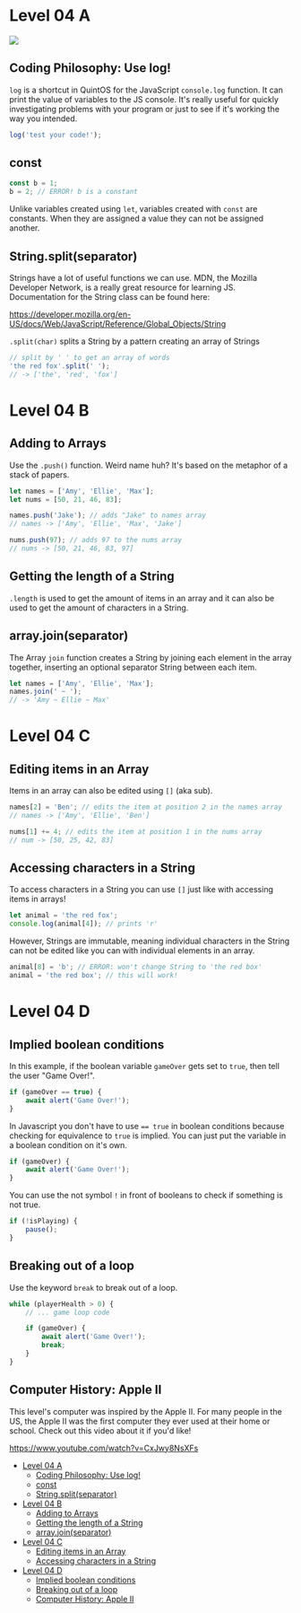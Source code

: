 # Level 04 A

![](https://elasticbeanstalk-us-east-2-651921832906.s3.us-east-2.amazonaws.com/QuintOS/bootScreen2.jpg)

## Coding Philosophy: Use log!

`log` is a shortcut in QuintOS for the JavaScript `console.log` function. It can print the value of variables to the JS console. It's really useful for quickly investigating problems with your program or just to see if it's working the way you intended.

```js
log('test your code!');
```

## const

```js
const b = 1;
b = 2; // ERROR! b is a constant
```

Unlike variables created using `let`, variables created with `const` are constants. When they are assigned a value they can not be assigned another.

## String.split(separator)

Strings have a lot of useful functions we can use. MDN, the Mozilla Developer Network, is a really great resource for learning JS. Documentation for the String class can be found here:

<https://developer.mozilla.org/en-US/docs/Web/JavaScript/Reference/Global_Objects/String>

`.split(char)` splits a String by a pattern creating an array of Strings

```js
// split by ' ' to get an array of words
'the red fox'.split(' ');
// -> ['the', 'red', 'fox']
```

# Level 04 B

## Adding to Arrays

Use the `.push()` function. Weird name huh? It's based on the metaphor of a stack of papers.

```js
let names = ['Amy', 'Ellie', 'Max'];
let nums = [50, 21, 46, 83];

names.push('Jake'); // adds "Jake" to names array
// names -> ['Amy', 'Ellie', 'Max', 'Jake']

nums.push(97); // adds 97 to the nums array
// nums -> [50, 21, 46, 83, 97]
```

## Getting the length of a String

`.length` is used to get the amount of items in an array and it can also be used to get the amount of characters in a String.

## array.join(separator)

The Array `join` function creates a String by joining each element in the array together, inserting an optional separator String between each item.

```js
let names = ['Amy', 'Ellie', 'Max'];
names.join(' ~ ');
// -> 'Amy ~ Ellie ~ Max'
```

# Level 04 C

## Editing items in an Array

Items in an array can also be edited using `[]` (aka sub).

```js
names[2] = 'Ben'; // edits the item at position 2 in the names array
// names -> ['Amy', 'Ellie', 'Ben']

nums[1] += 4; // edits the item at position 1 in the nums array
// num -> [50, 25, 42, 83]
```

## Accessing characters in a String

To access characters in a String you can use `[]` just like with accessing items in arrays!

```js
let animal = 'the red fox';
console.log(animal[4]); // prints 'r'
```

However, Strings are immutable, meaning individual characters in the String can not be edited like you can with individual elements in an array.

```js
animal[8] = 'b'; // ERROR: won't change String to 'the red box'
animal = 'the red box'; // this will work!
```

# Level 04 D

## Implied boolean conditions

In this example, if the boolean variable `gameOver` gets set to `true`, then tell the user "Game Over!".

```js
if (gameOver == true) {
	await alert('Game Over!');
}
```

In Javascript you don't have to use `== true` in boolean conditions because checking for equivalence to `true` is implied. You can just put the variable in a boolean condition on it's own.

```js
if (gameOver) {
	await alert('Game Over!');
}
```

You can use the not symbol `!` in front of booleans to check if something is not true.

```js
if (!isPlaying) {
	pause();
}
```

## Breaking out of a loop

Use the keyword `break` to break out of a loop.

```js
while (playerHealth > 0) {
	// ... game loop code

	if (gameOver) {
		await alert('Game Over!');
		break;
	}
}
```

## Computer History: Apple II

This level's computer was inspired by the Apple II. For many people in the US, the Apple II was the first computer they ever used at their home or school. Check out this video about it if you'd like!

https://www.youtube.com/watch?v=CxJwy8NsXFs

- [Level 04 A](#level-04-a)
	- [Coding Philosophy: Use log!](#coding-philosophy-use-log)
	- [const](#const)
	- [String.split(separator)](#stringsplitseparator)
- [Level 04 B](#level-04-b)
	- [Adding to Arrays](#adding-to-arrays)
	- [Getting the length of a String](#getting-the-length-of-a-string)
	- [array.join(separator)](#arrayjoinseparator)
- [Level 04 C](#level-04-c)
	- [Editing items in an Array](#editing-items-in-an-array)
	- [Accessing characters in a String](#accessing-characters-in-a-string)
- [Level 04 D](#level-04-d)
	- [Implied boolean conditions](#implied-boolean-conditions)
	- [Breaking out of a loop](#breaking-out-of-a-loop)
	- [Computer History: Apple II](#computer-history-apple-ii)
